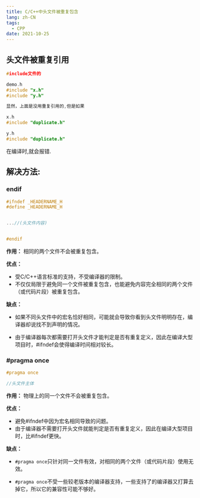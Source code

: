 ```yaml
---
title: C/C++中头文件被重复包含
lang: zh-CN
tags:
  - CPP 
date: 2021-10-25
---
```


## 头文件被重复引用

```c
#include文件的

demo.h
#include "x.h"
#include "y.h"

显然，上面是没用重复引用的,但是如果

x.h
#include "duplicate.h"

y.h
#include "duplicate.h"
```

在编译时,就会报错.

## 解决方法:

### endif

```c
#ifndef _HEADERNAME_H
#define _HEADERNAME_H


...//(头文件内容)


#endif
```

**作用：**
相同的两个文件不会被重复包含。

**优点：**

- 受C/C++语言标准的支持，不受编译器的限制。
- 不仅仅局限于避免同一个文件被重复包含，也能避免内容完全相同的两个文件（或代码片段）被重复包含。

**缺点：**

- 如果不同头文件中的宏名恰好相同，可能就会导致你看到头文件明明存在，编译器却说找不到声明的情况。

- 由于编译器每次都需要打开头文件才能判定是否有重复定义，因此在编译大型项目时，#ifndef会使得编译时间相对较长。

### #pragma once

```c
#pragma once

//头文件主体
```

**作用：**
物理上的同一个文件不会被重复包含。

**优点：**

- 避免#ifndef中因为宏名相同导致的问题。
- 由于编译器不需要打开头文件就能判定是否有重复定义，因此在编译大型项目时，比#ifndef更快。

**缺点：**

- `#pragma once`只针对同一文件有效，对相同的两个文件（或代码片段）使用无效。

- `#pragma once`不受一些较老版本的编译器支持，一些支持了的编译器又打算去掉它，所以它的兼容性可能不够好。
